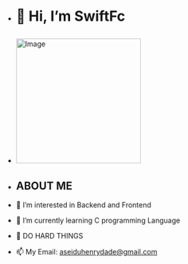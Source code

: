  - <h1><p>👋 Hi, I’m SwiftFc</p></h1> 

-  <image src=https://raw.githubusercontent.com/AhmedFathyDev/AhmedFathyDev/main/GitHub.png alt="Image" width="250" style="max-width: 200%;">
  

  

  
- <h2>ABOUT ME</h2>
- 👀 I’m interested in Backend and Frontend</h1> 
- 🌱 I’m currently learning C programming Language
- 💞️ DO HARD THINGS
- 📫 My Email: aseiduhenrydade@gmail.com


<!---
SwiftFc/SwiftFc is a ✨ special ✨ repository because its `README.md` (this file) appears on your GitHub profile.
You can click the Preview link to take a look at your changes.
--->
